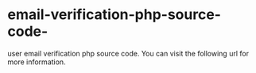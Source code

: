 # email-verification-php-source-code-
user email verification php source code. You can visit the following url for more information.
